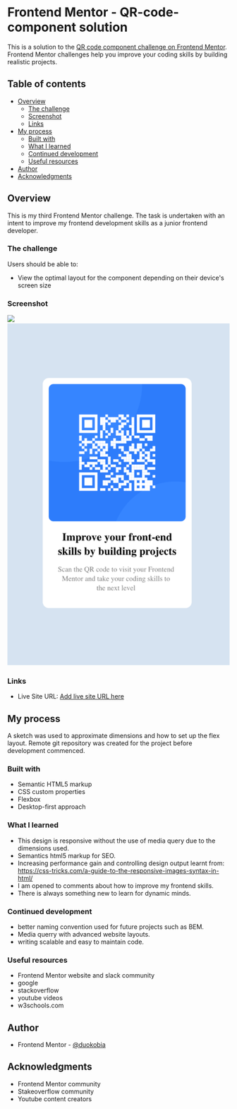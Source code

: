 
# Frontend Mentor - QR-code-component solution

This is a solution to the [QR code component challenge on Frontend Mentor](https://www.frontendmentor.io/challenges/qr-code-component-iux_sIO_H/hub/qr-code-component-ardZxNajCr). Frontend Mentor challenges help you improve your coding skills by building realistic projects. 

## Table of contents

- [Overview](#overview)
  - [The challenge](#the-challenge)
  - [Screenshot](#screenshot)
  - [Links](#links)
- [My process](#my-process)
  - [Built with](#built-with)
  - [What I learned](#what-i-learned)
  - [Continued development](#continued-development)
  - [Useful resources](#useful-resources)
- [Author](#author)
- [Acknowledgments](#acknowledgments)


## Overview
This is my third Frontend Mentor challenge. The task is undertaken with an intent to improve my frontend development skills as a junior frontend developer.

### The challenge

Users should be able to:

- View the optimal layout for the component depending on their device's screen size

### Screenshot

![](./screenshots/desktop.jpg)
![](./screenshots/mobile.png)



### Links

- Live Site URL: [Add live site URL here](https://duokobia.github.io//)


## My process

A sketch was used to approximate dimensions and how to set up the flex layout. Remote git repository was created for the project before development commenced.


### Built with

- Semantic HTML5 markup
- CSS custom properties
- Flexbox
- Desktop-first approach 

### What I learned

- This design is responsive without the use of media query due to the dimensions used.
- Semantics html5 markup for SEO. 
- Increasing performance gain and controlling design output learnt from:
  https://css-tricks.com/a-guide-to-the-responsive-images-syntax-in-html/
- I am opened to comments about how to improve my frontend skills. 
- There is always something new to learn for dynamic minds.


### Continued development

- better naming convention used for future projects such as BEM.
- Media querry with advanced website layouts.
- writing scalable and easy to maintain code.

### Useful resources

- Frontend Mentor website and slack community
- google
- stackoverflow
- youtube videos
- w3schools.com

## Author

- Frontend Mentor - [@duokobia](https://www.frontendmentor.io/profile/duokobia)

## Acknowledgments

- Frontend Mentor community
- Stakeoverflow community
- Youtube content creators




